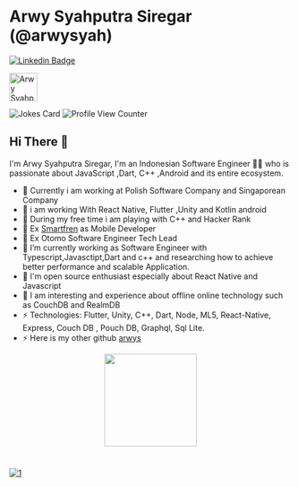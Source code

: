 # Arwy Syahputra Siregar (@arwysyah)

[![Linkedin Badge](https://img.shields.io/badge/-arwysyahputra-blue?style=flat-square&logo=Linkedin&logoColor=white&link=https://www.linkedin.com/in/arwysyah/)](https://www.linkedin.com/in/arwysyah/)

  <a href="https://dev.to/arwysyah">
  <img src="https://d2fltix0v2e0sb.cloudfront.net/dev-badge.svg" alt="Arwy Syahputra Siregar's DEV Profile" height="50" width="50">

</a>

![Jokes Card](https://readme-jokes.vercel.app/api)
![Profile View Counter](https://komarev.com/ghpvc/?username=arwysyah)


## Hi There 👋

I'm Arwy Syahputra Siregar, I'm an Indonesian Software Engineer 👨‍💻 who is passionate about JavaScript ,Dart, C++ ,Android and its entire ecosystem.
- 🔭 Currently i am working at Polish Software Company and Singaporean Company
- 🔭 i am working With React Native, Flutter ,Unity and Kotlin android
- 🔭 During my free time i am playing with C++ and Hacker Rank
- 🔭 Ex [Smartfren](https://www.smartfren.com/) as Mobile Developer
-  🔭 Ex Otomo Software Engineer Tech Lead
- 🔭 I’m currently working as Software Engineer with Typescript,Javasctipt,Dart and c++ and researching how to achieve better performance and  scalable Application.
- 🔭 I'm open source enthusiast especially about React Native and Javascript
- 🔭 I am interesting and experience about offline online technology such as CouchDB and RealmDB 
- ⚡ Technologies: Flutter, Unity, C++, Dart, Node, ML5, React-Native, Express, Couch DB , Pouch DB, Graphql, Sql Lite.
- ⚡ Here is my other github   [arwys](https://github.com/arwys)

<p align="center">
  <a href="https://github.com/arwysyah">
    <img
      align="center"
      height="165"
      src="https://github-readme-stats.vercel.app/api?username=arwysyah&show_icons=true&theme=dracula"
    />
  </a>
  
</p>

#

[![1](https://github-readme-stats.vercel.app/api/top-langs?username=arwysyah&hide=html,scss,stylus,blade,objective-c,jupyter%20notebook,python,css,shell,batchfile,dockerfile&theme=blue-green&show_icons=true)](https://github.com/arwysyah)

